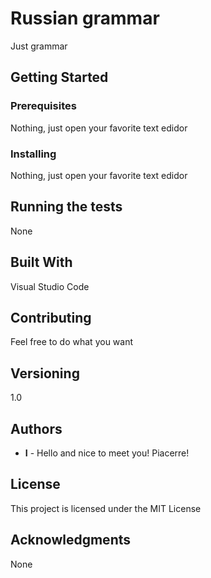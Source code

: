 # Russian grammar

Just grammar

## Getting Started

### Prerequisites

Nothing, just open your favorite text edidor

### Installing

Nothing, just open your favorite text edidor

## Running the tests

None

## Built With

Visual Studio Code

## Contributing

Feel free to do what you want

## Versioning

1.0

## Authors

* **I** - Hello and nice to meet you! Piacerre!

## License

This project is licensed under the MIT License

## Acknowledgments

None